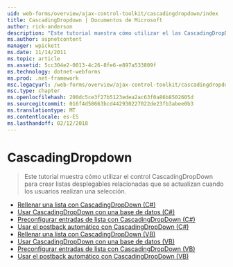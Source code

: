 ```yaml
---
uid: web-forms/overview/ajax-control-toolkit/cascadingdropdown/index
title: CascadingDropdown | Documentos de Microsoft
author: rick-anderson
description: "Este tutorial muestra cómo utilizar el las CascadingDropDown para crear una lista desplegable relacionada listas de control que se actualizan cuando los usuarios realizan una selección."
ms.author: aspnetcontent
manager: wpickett
ms.date: 11/14/2011
ms.topic: article
ms.assetid: 5cc304e2-0013-4c26-8fe6-e897a533809f
ms.technology: dotnet-webforms
ms.prod: .net-framework
msc.legacyurl: /web-forms/overview/ajax-control-toolkit/cascadingdropdown
msc.type: chapter
ms.openlocfilehash: 200dc5ce3f27b5123edea2ac63f0a86b8502605d
ms.sourcegitcommit: 016f4d58663bcd442930227022de23fb3abee0b3
ms.translationtype: MT
ms.contentlocale: es-ES
ms.lasthandoff: 02/12/2018
---
```

<a name="cascadingdropdown"></a>CascadingDropdown
====================
> Este tutorial muestra cómo utilizar el control CascadingDropDown para crear listas desplegables relacionadas que se actualizan cuando los usuarios realizan una selección.


- [Rellenar una lista con CascadingDropDown (C#)](filling-a-list-using-cascadingdropdown-cs.md)
- [Usar CascadingDropDown con una base de datos (C#)](using-cascadingdropdown-with-a-database-cs.md)
- [Preconfigurar entradas de lista con CascadingDropDown (C#)](presetting-list-entries-with-cascadingdropdown-cs.md)
- [Usar el postback automático con CascadingDropDown (C#)](using-auto-postback-with-cascadingdropdown-cs.md)
- [Rellenar una lista con CascadingDropDown (VB)](filling-a-list-using-cascadingdropdown-vb.md)
- [Usar CascadingDropDown con una base de datos (VB)](using-cascadingdropdown-with-a-database-vb.md)
- [Preconfigurar entradas de lista con CascadingDropDown (VB)](presetting-list-entries-with-cascadingdropdown-vb.md)
- [Usar el postback automático con CascadingDropDown (VB)](using-auto-postback-with-cascadingdropdown-vb.md)
